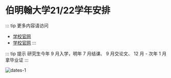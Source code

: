 # 伯明翰大学21/22学年安排

::: tip
更多内容请访问

* [学校官网](https://www.birmingham.ac.uk/undergraduate/courses/termdates.aspx)
* [学校官网](https://intranet.birmingham.ac.uk/as/registry/timetabling/infott.aspx)
:::

::: tip 提示
研究生今年 9 月入学，明年 7 月结课、 9 月交论文、 12 月 - 次年 1 月拿毕业证
:::

![dates-1](https://cdn.iuob.uk/help/details/enrolled/dates/dates-1.JPG)